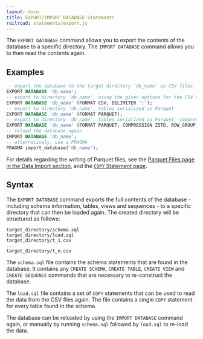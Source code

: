 ```yaml
---
layout: docu
title: EXPORT/IMPORT DATABASE Statements
railroad: statements/export.js
---
```


The `EXPORT DATABASE` command allows you to export the contents of the database to a specific directory. The `IMPORT DATABASE` command allows you to then read the contents again.

## Examples

```sql
-- export the database to the target directory 'db_name' as CSV files
EXPORT DATABASE 'db_name';
-- export to directory 'db_name', using the given options for the CSV serialization
EXPORT DATABASE 'db_name' (FORMAT CSV, DELIMITER '|');
-- export to directory 'db_name', tables serialized as Parquet
EXPORT DATABASE 'db_name' (FORMAT PARQUET);
-- export to directory 'db_name', tables serialized as Parquet, compressed with ZSTD, with a row_group_size of 100000
EXPORT DATABASE 'db_name' (FORMAT PARQUET, COMPRESSION ZSTD, ROW_GROUP_SIZE 100_000);
-- reload the database again
IMPORT DATABASE 'db_name';
-- alternatively, use a PRAGMA
PRAGMA import_database('db_name');
```

For details regarding the writing of Parquet files, see the [Parquet Files page in the Data Import section](../../data/parquet/overview#writing-to-parquet-files), and the [`COPY` Statement page](copy).

## Syntax

<div id="rrdiagram"></div>

The `EXPORT DATABASE` command exports the full contents of the database - including schema information, tables, views and sequences - to a specific directory that can then be loaded again. The created directory will be structured as follows:

```text
target_directory/schema.sql
target_directory/load.sql
target_directory/t_1.csv
...
target_directory/t_n.csv
```

The `schema.sql` file contains the schema statements that are found in the database. It contains any `CREATE SCHEMA`, `CREATE TABLE`, `CREATE VIEW` and `CREATE SEQUENCE` commands that are necessary to re-construct the database.

The `load.sql` file contains a set of `COPY` statements that can be used to read the data from the CSV files again. The file contains a single `COPY` statement for every table found in the schema.

The database can be reloaded by using the `IMPORT DATABASE` command again, or manually by running `schema.sql` followed by `load.sql` to re-load the data.
